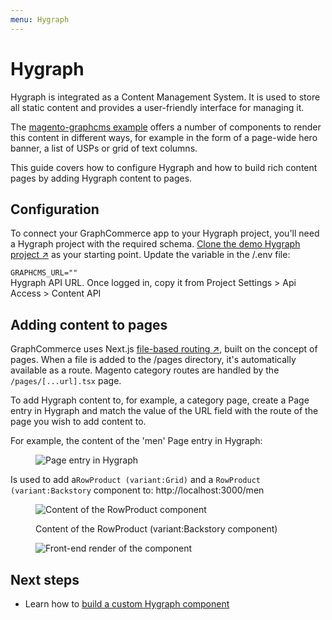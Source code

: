 ```yaml
---
menu: Hygraph
---
```


# Hygraph

Hygraph is integrated as a Content Management System. It is used to store all
static content and provides a user-friendly interface for managing it.

The [magento-graphcms example](./../getting-started/readme.md) offers a number
of components to render this content in different ways, for example in the form
of a page-wide hero banner, a list of USPs or grid of text columns.

This guide covers how to configure Hygraph and how to build rich content pages
by adding Hygraph content to pages.

## Configuration

To connect your GraphCommerce app to your Hygraph project, you'll need a Hygraph
project with the required schema.
[Clone the demo Hygraph project ↗](https://app.graphcms.com/clone/caddaa93cfa9436a9e76ae9c0F34d257)
as your starting point. Update the variable in the /.env file:

`GRAPHCMS_URL=""`  
Hygraph API URL. Once logged in, copy it from Project Settings > Api Access >
Content API

## Adding content to pages

GraphCommerce uses Next.js
[file-based routing ↗](https://nextjs.org/docs/routing/introduction), built on
the concept of pages. When a file is added to the /pages directory, it's
automatically available as a route. Magento category routes are handled by the
`/pages/[...url].tsx` page.

To add Hygraph content to, for example, a category page, create a Page entry in
Hygraph and match the value of the URL field with the route of the page you wish
to add content to.

For example, the content of the 'men' Page entry in Hygraph:

<figure>

![Page entry in Hygraph](https://user-images.githubusercontent.com/1251986/157831167-706b54e8-ab25-4e67-882d-dd9595e87d5a.png)

</figure>

Is used to add a`RowProduct (variant:Grid)` and a
`RowProduct (variant:Backstory` component to: http://localhost:3000/men

<figure>

![Content of the RowProduct component](https://user-images.githubusercontent.com/1251986/157831230-1fe5967f-7f7e-44e4-a908-8a52c8836f95.png)

  <figcaption>Content of the RowProduct (variant:Backstory component)</figcaption>
</figure>

<figure>

![Front-end render of the component](https://user-images.githubusercontent.com/1251986/157831382-51ebc3e2-85f7-4041-9d9f-c4982c73a825.png)

</figure>

## Next steps

- Learn how to
  [build a custom Hygraph component](../getting-started/graphcms-component.md)
